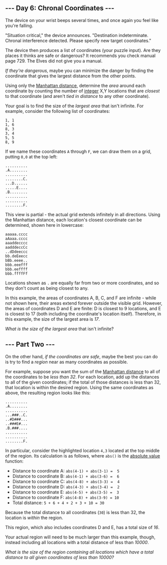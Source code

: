 ## --- Day 6: Chronal Coordinates ---

The device on your wrist beeps several times, and once again you feel like you're falling.

"<span title="Why is the situation always critical? Why can't the situation just be boring for once?">Situation critical</span>," the device announces. "Destination indeterminate. Chronal interference detected. Please specify new target coordinates."

The device then produces a list of coordinates (your puzzle input). Are they places it thinks are safe or dangerous? It recommends you check manual page 729. The Elves did not give you a manual.

_If they're dangerous,_ maybe you can minimize the danger by finding the coordinate that gives the largest distance from the other points.

Using only the [Manhattan distance](https://en.wikipedia.org/wiki/Taxicab_geometry), determine the _area_ around each coordinate by counting the number of [integer](https://en.wikipedia.org/wiki/Integer) X,Y locations that are _closest_ to that coordinate (and aren't _tied in distance_ to any other coordinate).

Your goal is to find the size of the _largest area_ that isn't infinite. For example, consider the following list of coordinates:

    1, 1
    1, 6
    8, 3
    3, 4
    5, 5
    8, 9
    

If we name these coordinates `A` through `F`, we can draw them on a grid, putting `0,0` at the top left:

    ..........
    .A........
    ..........
    ........C.
    ...D......
    .....E....
    .B........
    ..........
    ..........
    ........F.
    

This view is partial - the actual grid extends infinitely in all directions. Using the Manhattan distance, each location's closest coordinate can be determined, shown here in lowercase:

    aaaaa.cccc
    aAaaa.cccc
    aaaddecccc
    aadddeccCc
    ..dDdeeccc
    bb.deEeecc
    bBb.eeee..
    bbb.eeefff
    bbb.eeffff
    bbb.ffffFf
    

Locations shown as `.` are equally far from two or more coordinates, and so they don't count as being closest to any.

In this example, the areas of coordinates A, B, C, and F are infinite - while not shown here, their areas extend forever outside the visible grid. However, the areas of coordinates D and E are finite: D is closest to 9 locations, and E is closest to 17 (both including the coordinate's location itself). Therefore, in this example, the size of the largest area is _17_.

_What is the size of the largest area_ that isn't infinite?

## --- Part Two ---

On the other hand, _if the coordinates are safe_, maybe the best you can do is try to find a _region_ near as many coordinates as possible.

For example, suppose you want the sum of the [Manhattan distance](https://en.wikipedia.org/wiki/Taxicab_geometry) to all of the coordinates to be _less than 32_. For each location, add up the distances to all of the given coordinates; if the total of those distances is less than 32, that location is within the desired region. Using the same coordinates as above, the resulting region looks like this:

    ..........
    .A........
    ..........
    ...###..C.
    ..#D###...
    ..###E#...
    .B.###....
    ..........
    ..........
    ........F.
    

In particular, consider the highlighted location `4,3` located at the top middle of the region. Its calculation is as follows, where `abs()` is the [absolute value](https://en.wikipedia.org/wiki/Absolute_value) function:

*   Distance to coordinate A: `abs(4-1) + abs(3-1) =  5`
*   Distance to coordinate B: `abs(4-1) + abs(3-6) =  6`
*   Distance to coordinate C: `abs(4-8) + abs(3-3) =  4`
*   Distance to coordinate D: `abs(4-3) + abs(3-4) =  2`
*   Distance to coordinate E: `abs(4-5) + abs(3-5) =  3`
*   Distance to coordinate F: `abs(4-8) + abs(3-9) = 10`
*   Total distance: `5 + 6 + 4 + 2 + 3 + 10 = 30`

Because the total distance to all coordinates (`30`) is less than 32, the location is _within_ the region.

This region, which also includes coordinates D and E, has a total size of _16_.

Your actual region will need to be much larger than this example, though, instead including all locations with a total distance of less than _10000_.

_What is the size of the region containing all locations which have a total distance to all given coordinates of less than 10000?_